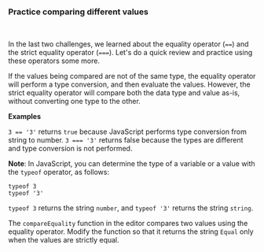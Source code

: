 ### **Practice comparing different values**

<br>

In the last two challenges, we learned about the equality operator (`==`) and the strict equality operator (`===`). Let's do a quick review and practice using these operators some more.

If the values being compared are not of the same type, the equality operator will perform a type conversion, and then evaluate the values. However, the strict equality operator will compare both the data type and value as-is, without converting one type to the other.

**Examples**

`3 == '3'` returns `true` because JavaScript performs type conversion from string to number. `3 === '3'` returns false because the types are different and type conversion is not performed.

**Note**: In JavaScript, you can determine the type of a variable or a value with the `typeof` operator, as follows:

```
typeof 3
typeof '3'
```

`typeof 3` returns the string `number`, and `typeof '3'` returns the string `string`.

The `compareEquality` function in the editor compares two values using the equality operator. Modify the function so that it returns the string `Equal` only when the values are strictly equal.
